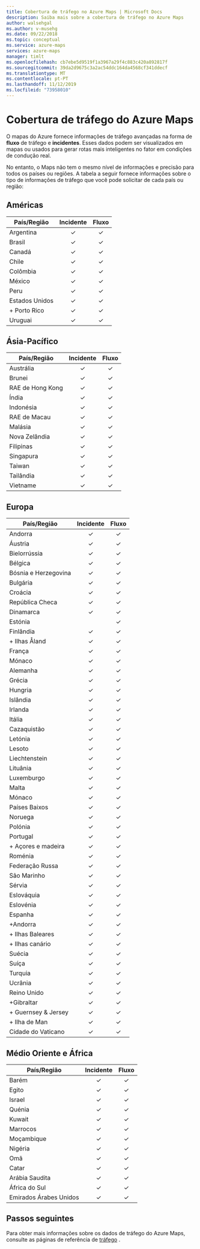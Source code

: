 ```yaml
---
title: Cobertura de tráfego no Azure Maps | Microsoft Docs
description: Saiba mais sobre a cobertura de tráfego no Azure Maps
author: walsehgal
ms.author: v-musehg
ms.date: 09/22/2018
ms.topic: conceptual
ms.service: azure-maps
services: azure-maps
manager: timlt
ms.openlocfilehash: cb7ebe5d9519f1a3967a29f4c883c420a892817f
ms.sourcegitcommit: 39da2d9675c3a2ac54ddc164da4568cf341ddecf
ms.translationtype: MT
ms.contentlocale: pt-PT
ms.lasthandoff: 11/12/2019
ms.locfileid: "73958010"
---
```

# <a name="azure-maps-traffic-coverage"></a>Cobertura de tráfego do Azure Maps

O mapas do Azure fornece informações de tráfego avançadas na forma de **fluxo** de tráfego e **incidentes**. Esses dados podem ser visualizados em mapas ou usados para gerar rotas mais inteligentes no fator em condições de condução real.

No entanto, o Maps não tem o mesmo nível de informações e precisão para todos os países ou regiões. A tabela a seguir fornece informações sobre o tipo de informações de tráfego que você pode solicitar de cada país ou região: 

## <a name="americas"></a>Américas

|País/Região  |Incidente  |Fluxo  |
|---------|:---------:|:---------:|
|Argentina      |✓         |✓         |
|Brasil     |✓         |✓         |
|Canadá     |✓         |✓         |
|Chile     |✓         |✓         |
|Colômbia      |✓         |✓         |
|México     |✓         |✓         |
|Peru       |✓         |✓         | 
|Estados Unidos     |✓         |✓        |
|\+ Porto Rico     |✓         |✓         |
|Uruguai |✓         |✓         |


## <a name="asia-pacific"></a>Ásia-Pacífico

|País/Região   |Incidente  |Fluxo  |
|---------|:---------:|:---------:|
|Austrália     |✓         |✓        |
|Brunei   |✓         |✓        |
|RAE de Hong Kong     |✓         |✓         |
|Índia   |✓         |✓         |
|Indonésia     |✓         |✓         |
|RAE de Macau     |✓         |✓         |
|Malásia     |✓         |✓         |
|Nova Zelândia     |✓         |✓         |
|Filipinas  |✓         |✓         |
|Singapura     |✓         |✓         |
|Taiwan     |✓         |✓        |
|Tailândia     |✓         |✓        |
|Vietname   |✓         |✓         |


## <a name="europe"></a>Europa

|País/Região   |Incidente  |Fluxo  |
|---------|:---------:|:---------:|
|Andorra   |✓         |✓         |
|Áustria     |✓         |✓         |
|Bielorrússia    |✓         |✓         |
|Bélgica     |✓         |✓         |
|Bósnia e Herzegovina    |✓         |✓         |
|Bulgária     |✓         |✓         |
|Croácia     |✓         |✓         |
|República Checa     |✓         |✓         |
|Dinamarca     |✓         |✓         |
|Estónia     |         | ✓        |
|Finlândia     |✓         |✓         |
|\+ Ilhas Åland      |✓         |✓         |
|França     |✓         |✓         |
|Mónaco     |✓         |✓         |
|Alemanha     |✓         |✓         |
|Grécia     |✓         |✓         |
|Hungria     |✓         |✓         |
|Islândia     |✓         |✓         |
|Irlanda     |✓         |✓         |
|Itália     |✓         |✓        |
|Cazaquistão    |✓         |✓        |
|Letónia     |✓         |✓         |
|Lesoto     |✓         |✓         |
|Liechtenstein      |✓         |✓         |
|Lituânia     |✓         |✓         |
|Luxemburgo     |✓         |✓         |
|Malta     |✓         |✓         |
|Mónaco   |✓         |✓         |
|Países Baixos     |✓         |✓         |
|Noruega     |✓         |✓         |
|Polónia     |✓         |✓         |
|Portugal     |✓         |✓         |
|\+ Açores e madeira     |✓         |✓         |
|Roménia     |✓         |✓         |
|Federação Russa     |✓         |✓         |
|São Marinho    |✓         |✓         |
|Sérvia   |✓         |✓         |
|Eslováquia     |✓         |✓         |
|Eslovénia     |✓         |✓         |
|Espanha     |✓         |✓         |
|+Andorra     |✓         |✓         |
|\+ Ilhas Baleares     |✓         |✓         |
|\+ Ilhas canário     |✓         |✓         |
|Suécia     |✓         |✓         |
|Suíça     |✓         |✓        |
|Turquia     |✓         |✓         |
|Ucrânia     |✓         |✓         |
|Reino Unido     |✓         |✓         |
|+Gibraltar     |✓         |✓         |
|\+ Guernsey & Jersey     |✓         |✓         |
|\+ Ilha de Man     |✓         |✓         |
|Cidade do Vaticano   |✓         |✓         |


## <a name="middle-east-and-africa"></a>Médio Oriente e África

|País/Região |Incidente  |Fluxo  |
|---------|:---------:|:---------:|
|Barém     |✓         |✓         |
|Egito     |✓         |✓         |
|Israel     |✓         |✓         |
|Quénia     |✓         |✓         |
|Kuwait     |✓         |✓         |
|Marrocos     |✓         |✓         |
|Moçambique  |✓         |✓         |
|Nigéria   |✓        |✓        |
|Omã     |✓         |✓         |
|Catar     |✓         |✓         |
|Arábia Saudita     |✓         |✓         |
|África do Sul     |✓         |✓         |
|Emirados Árabes Unidos  |✓         |✓         |

## <a name="next-steps"></a>Passos seguintes

Para obter mais informações sobre os dados de tráfego do Azure Maps, consulte as páginas de referência de [tráfego](https://docs.microsoft.com/rest/api/maps/traffic) .
